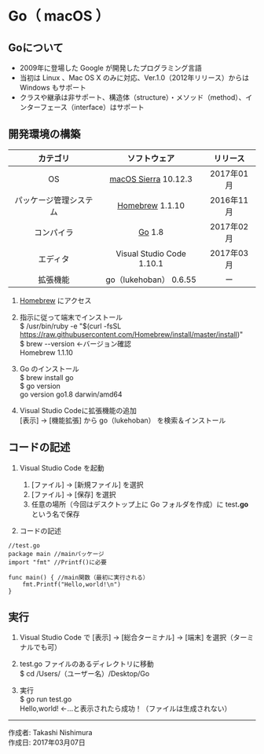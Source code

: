 # Go（ macOS ）

## Goについて

* 2009年に登場した Google が開発したプログラミング言語
* 当初は Linux 、Mac OS X のみに対応、Ver.1.0（2012年リリース）からは Windows もサポート
* クラスや継承は非サポート、構造体（structure）・メソッド（method）、インターフェース（interface）はサポート

## 開発環境の構築

|カテゴリ|ソフトウェア|リリース|
|:--:|:--:|:--:|
|OS|[macOS Sierra](https://ja.wikipedia.org/wiki/MacOS_Sierra) 10.12.3|2017年01月|
|パッケージ管理システム|[Homebrew](http://bit.ly/2mr4lzk) 1.1.10|2016年11月|
|コンパイラ|[Go](http://bit.ly/2lPWKrt) 1.8|2017年02月|
|エディタ|Visual Studio Code 1.10.1|2017年03月|
|拡張機能|go（lukehoban） 0.6.55|ー|

1. [Homebrew](https://brew.sh/index_ja.html) にアクセス
1. 指示に従って端末でインストール  
    $ /usr/bin/ruby -e "$(curl -fsSL https://raw.githubusercontent.com/Homebrew/install/master/install)"  
    $ brew --version ←バージョン確認  
    Homebrew 1.1.10

1. Go のインストール  
    $ brew install go  
    $ go version  
    go version go1.8 darwin/amd64

1. Visual Studio Codeに拡張機能の追加  
    [表示] → [機能拡張] から go（lukehoban） を検索＆インストール

## コードの記述

1. Visual Studio Code を起動
    1. [ファイル] → [新規ファイル] を選択
    1. [ファイル] → [保存] を選択
    1. 任意の場所（今回はデスクトップ上に Go フォルダを作成）に test<b>.go</b> という名で保存

1. コードの記述
```
//test.go
package main //mainパッケージ
import "fmt" //Printf()に必要

func main() { //main関数（最初に実行される）
    fmt.Printf("Hello,world!\n")
}
```

## 実行

1. Visual Studio Code で [表示] → [総合ターミナル] → [端末] を選択（ターミナルでも可）

1. test.go ファイルのあるディレクトリに移動  
$ cd /Users/（ユーザー名）/Desktop/Go

1. 実行  
$ go run test.go  
Hello,world! ←…と表示されたら成功！（ファイルは生成されない）

***
作成者: Takashi Nishimura  
作成日: 2017年03月07日

